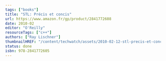 ```yaml
---
tags: ["books"]
title: "STL: Précis et concis"
url: https://www.amazon.fr/gp/product/2841772608
date: 2010-02
editor: "O'Reilly"
resourceTags: ["c++"]
authors: ["Ray Lischner"]
thumbnailHREF: "/content/techwatch/assets/2010-02-12-stl-precis-et-concis.webp"
status: done
isbn: 978-2841772605
---
```

